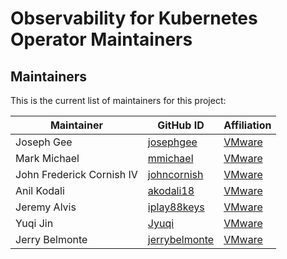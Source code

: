# Observability for Kubernetes Operator Maintainers

## Maintainers

This is the current list of maintainers for this project:

| Maintainer                | GitHub ID                                         | Affiliation |
|---------------------------|---------------------------------------------------| ----------- |
| Joseph Gee                | [josephgee](https://github.com/josephgee)         | [VMware](https://www.github.com/vmware/) |
| Mark Michael              | [mmichael](https://github.com/mmichael)           | [VMware](https://www.github.com/vmware/) |
| John Frederick Cornish IV | [johncornish](https://github.com/johncornish)     | [VMware](https://www.github.com/vmware/) |
| Anil Kodali               | [akodali18](https://github.com/akodali18)         | [VMware](https://www.github.com/vmware/) |
| Jeremy Alvis              | [iplay88keys](https://github.com/iplay88keys)     | [VMware](https://www.github.com/vmware/) |
| Yuqi Jin                  | [Jyuqi](https://github.com/Jyuqi)                 | [VMware](https://www.github.com/vmware/) |
| Jerry Belmonte            | [jerrybelmonte](https://github.com/jerrybelmonte) | [VMware](https://www.github.com/vmware/) |
